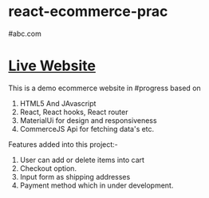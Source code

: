 # react-ecommerce-prac
#abc.com 
<h1><a href="https://react-prac.netlify.app/">Live Website</a></h1>

This is a demo ecommerce website in #progress based on 
1. HTML5 And JAvascript
2. React, React hooks, React router 
3. MaterialUi for design and responsiveness 
4. CommerceJS Api for fetching data's etc.

Features added into this project:- 
1. User can add or delete items into cart
2. Checkout option.
3. Input form as shipping addresses
4. Payment method which in under development.





